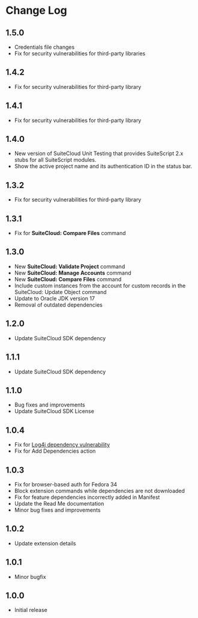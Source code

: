 # Change Log

## 1.5.0

- Credentials file changes
- Fix for security vulnerabilities for third-party libraries

## 1.4.2

- Fix for security vulnerabilities for third-party library

## 1.4.1

- Fix for security vulnerabilities for third-party library

## 1.4.0

- New version of SuiteCloud Unit Testing that provides SuiteScript 2.x stubs for all SuiteScript modules.
- Show the active project name and its authentication ID in the status bar.

## 1.3.2

- Fix for security vulnerabilities for third-party library

## 1.3.1

- Fix for **SuiteCloud: Compare Files** command

## 1.3.0

- New **SuiteCloud: Validate Project** command
- New **SuiteCloud: Manage Accounts** command
- New **SuiteCloud: Compare Files** command
- Include custom instances from the account for custom records in the SuiteCloud: Update Object command
- Update to Oracle JDK version 17
- Removal of outdated dependencies

## 1.2.0

- Update SuiteCloud SDK dependency

## 1.1.1

- Update SuiteCloud SDK dependency

## 1.1.0

- Bug fixes and improvements
- Update SuiteCloud SDK License

## 1.0.4

- Fix for [Log4j dependency vulnerability](https://www.oracle.com/security-alerts/alert-cve-2021-44228.html)
- Fix for Add Dependencies action

## 1.0.3

- Fix for browser-based auth for Fedora 34
- Block extension commands while dependencies are not downloaded
- Fix for feature dependencies incorrectly added in Manifest
- Update the Read Me documentation
- Minor bug fixes and improvements

## 1.0.2

- Update extension details

## 1.0.1

- Minor bugfix

## 1.0.0

- Initial release